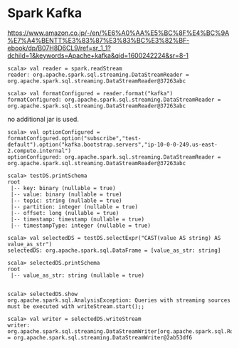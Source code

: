 # Spark Kafka

https://www.amazon.co.jp/-/en/%E6%A0%AA%E5%BC%8F%E4%BC%9A%E7%A4%BENTT%E3%83%87%E3%83%BC%E3%82%BF-ebook/dp/B07H8D6CL9/ref=sr_1_1?dchild=1&keywords=Apache+kafka&qid=1600242224&sr=8-1

```
scala> val reader = spark.readStream
reader: org.apache.spark.sql.streaming.DataStreamReader = org.apache.spark.sql.streaming.DataStreamReader@37263abc

scala> val formatConfigured = reader.format("kafka")
formatConfigured: org.apache.spark.sql.streaming.DataStreamReader = org.apache.spark.sql.streaming.DataStreamReader@37263abc
```
no additional jar is used.

```
scala> val optionConfigured = formatConfigured.option("subscribe","test-default").option("kafka.bootstrap.servers","ip-10-0-0-249.us-east-2.compute.internal")
optionConfigured: org.apache.spark.sql.streaming.DataStreamReader = org.apache.spark.sql.streaming.DataStreamReader@37263abc
```

```
scala> testDS.printSchema
root
 |-- key: binary (nullable = true)
 |-- value: binary (nullable = true)
 |-- topic: string (nullable = true)
 |-- partition: integer (nullable = true)
 |-- offset: long (nullable = true)
 |-- timestamp: timestamp (nullable = true)
 |-- timestampType: integer (nullable = true)
```

```
scala> val selectedDS = testDS.selectExpr("CAST(value AS string) AS value_as_str")
selectedDS: org.apache.spark.sql.DataFrame = [value_as_str: string]

scala> selectedDS.printSchema
root
 |-- value_as_str: string (nullable = true)


scala> selectedDS.show
org.apache.spark.sql.AnalysisException: Queries with streaming sources must be executed with writeStream.start();;
```

```
scala> val writer = selectedDS.writeStream
writer: org.apache.spark.sql.streaming.DataStreamWriter[org.apache.spark.sql.Row] = org.apache.spark.sql.streaming.DataStreamWriter@2ab53df6
```
